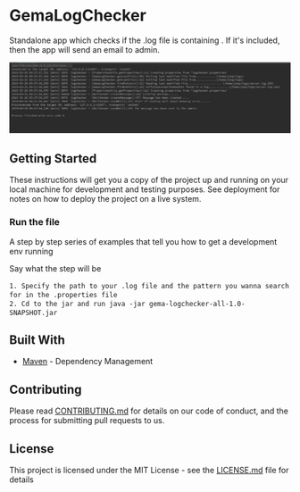 # GemaLogChecker

Standalone app which checks if the .log file is containing <specifiedPattern>. 
If it's included, then the app will send an email to admin.

![alt text](https://raw.githubusercontent.com/jpotocn/LogChecker/master/images/logChecker.png)

## Getting Started

These instructions will get you a copy of the project up and running on your local machine for development and testing purposes. See deployment for notes on how to deploy the project on a live system.


### Run the file

A step by step series of examples that tell you how to get a development env running

Say what the step will be

```
1. Specify the path to your .log file and the pattern you wanna search for in the .properties file
2. Cd to the jar and run java -jar gema-logchecker-all-1.0-SNAPSHOT.jar
```
## Built With

* [Maven](https://maven.apache.org/) - Dependency Management

## Contributing

Please read [CONTRIBUTING.md](https://gist.github.com/PurpleBooth/b24679402957c63ec426) for details on our code of conduct, and the process for submitting pull requests to us.

## License

This project is licensed under the MIT License - see the [LICENSE.md](LICENSE.md) file for details


